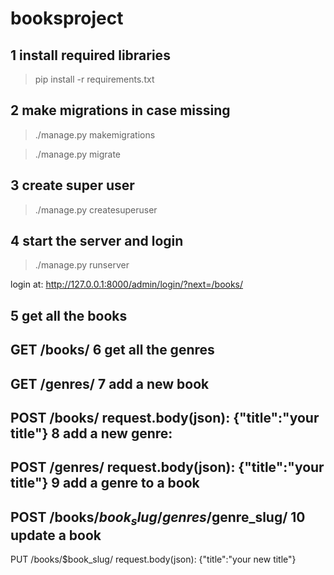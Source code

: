 # booksproject

1 install required libraries
-----------------------------
>pip install -r requirements.txt

2 make migrations in case missing
----------------------------------
>./manage.py makemigrations

>./manage.py migrate

3 create super user
-------------------
>./manage.py createsuperuser

4 start the server and login
-----------------------------
>./manage.py runserver

login at:
http://127.0.0.1:8000/admin/login/?next=/books/

5 get all the books
-------------------
GET /books/
6 get all the genres
--------------------
GET /genres/
7 add a new book
---------------
POST /books/
request.body(json):
{"title":"your title"}
8 add a new genre:
-----------------
POST /genres/
request.body(json):
{"title":"your title"}
9 add a genre to a book
-----------------------
POST /books/$book_slug/genres/$genre_slug/
10 update a book
----------------
PUT /books/$book_slug/
request.body(json):
{"title":"your new title"}
